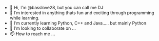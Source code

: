 - 👋 Hi, I’m @basslove28, but you can call me DJ
- 👀 I’m interested in anything thats fun and exciting through programming while learning.
- 🌱 I’m currently learning Python, C++ and Java..... but mainly Python
- 💞️ I’m looking to collaborate on ...
- 📫 How to reach me ...

<!---
basslove28/basslove28 is a ✨ special ✨ repository because its `README.md` (this file) appears on your GitHub profile.
You can click the Preview link to take a look at your changes.
--->
